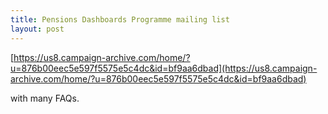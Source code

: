 ```yaml
---
title: Pensions Dashboards Programme mailing list
layout: post
---
```


[https://us8.campaign-archive.com/home/?u=876b00eec5e597f5575e5c4dc&id=bf9aa6dbad](https://us8.campaign-archive.com/home/?u=876b00eec5e597f5575e5c4dc&id=bf9aa6dbad)

with many FAQs.
